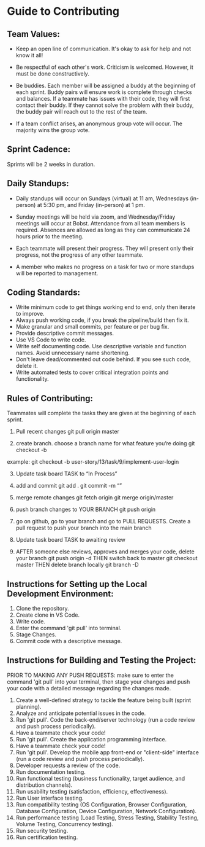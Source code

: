 # Guide to Contributing

## Team Values:
- Keep an open line of communication. It's okay to ask for help and not know it all!

- Be respectful of each other's work. Criticism is welcomed. However, it must be done constructively.

- Be buddies. Each member will be assigned a buddy at the beginning of each sprint. Buddy pairs will ensure work is complete through checks and balances. If a teammate has issues with their code, they will first contact their buddy. If they cannot solve the problem with their buddy, the buddy pair will reach out to the rest of the team.

- If a team conflict arises, an anonymous group vote will occur. The majority wins the group vote.

## Sprint Cadence:
Sprints will be 2 weeks in duration.

## Daily Standups:
- Daily standups will occur on Sundays (virtual) at 11 am, Wednesdays (in-person) at 5:30 pm, and Friday (in-person) at 1 pm.

- Sunday meetings will be held via zoom, and Wednesday/Friday meetings will occur at Bobst. Attendance from all team members is required. Absences are allowed as long as they can communicate 24 hours prior to the meeting.

- Each teammate will present their progress. They will present only their progress, not the progress of any other teammate. 

- A member who makes no progress on a task for two or more standups will be reported to management.

## Coding Standards:
- Write minimum code to get things working end to end, only then iterate to improve.
- Always push working code, if you break the pipeline/build then fix it.
- Make granular and small commits, per feature or per bug fix.
- Provide descriptive commit messages.
- Use VS Code to write code.
- Write self documenting code. Use descriptive variable and function names. Avoid unnecessary name shortening.
- Don't leave dead/commented out code behind. If you see such code, delete it.
- Write automated tests to cover critical integration points and functionality.

## Rules of Contributing:
Teammates will complete the tasks they are given at the beginning of each sprint.

1. Pull recent changes
	git pull origin master

2. create branch. choose a branch name for what feature you’re doing
	git checkout -b <branch-name>

example:
	git checkout -b user-story/13/task/9/implement-user-login

3. Update task board TASK to “In Process” 

4. add and commit 
	git add .
	git commit -m “<message>”

5. merge remote changes
	git fetch origin
	git merge origin/master

6. push branch changes to YOUR BRANCH
	git push origin <branch-name>

7. go on github, go to your branch and go to PULL REQUESTS. Create a pull request to push your branch into the main branch

8. Update task board TASK to awaiting review 

9. AFTER someone else reviews, approves and merges your code,
delete your branch
	git push origin -d <branch-name>
THEN switch back to master
	git checkout master
THEN delete branch locally
	git branch -D <branch-name>


## Instructions for Setting up the Local Development Environment:
1. Clone the repository.
2. Create clone in VS Code.
3. Write code.
4. Enter the command 'git pull' into terminal.
5. Stage Changes.
6. Commit code with a descriptive message.

## Instructions for Building and Testing the Project:

PRIOR TO MAKING ANY PUSH REQUESTS: make sure to enter the command 'git pull' into your terminal, then stage your changes and push your code with a detailed message regarding the changes made.

1. Create a well-defined strategy to tackle the feature being built (sprint planning).
2. Analyze and anticipate potential issues in the code.
3. Run 'git pull'. Code the back-end/server technology (run a code review and push process periodically).
4. Have a teammate check your code!
5. Run 'git pull'. Create the application programming interface.
6. Have a teammate check your code!
7. Run 'git pull'. Develop the mobile app front-end or "client-side" interface (run a code review and push process periodically).
8. Developer requests a review of the code.
9. Run documentation testing.
10. Run functional testing (business functionality, target audience, and distribution channels).
11. Run usability testing (satisfaction, efficiency, effectiveness).
12. Run User interface testing.
13. Run compatibility testing (OS Configuration, Browser Configuration, Database Configuration, Device Configuration, Network Configuration).
14. Run performance testing (Load Testing, Stress Testing, Stability Testing, Volume Testing, Concurrency testing).
15. Run security testing.
16. Run certification testing.
